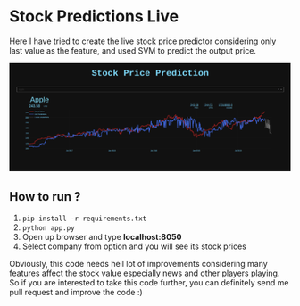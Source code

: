 # Stock Predictions Live

Here I have tried to create the live stock price predictor considering only last value as the
feature, and used SVM to predict the output price.

![Output Sample](output.png)

## How to run ?
1. `pip install -r requirements.txt`
2. `python app.py`
3. Open up browser and type **localhost:8050**
4. Select company from option and you will see its stock prices

Obviously, this code needs hell lot of improvements considering many features affect the
stock value especially news and other players playing. So if you are interested to take
this code further, you can definitely send me pull request and improve the code :)
